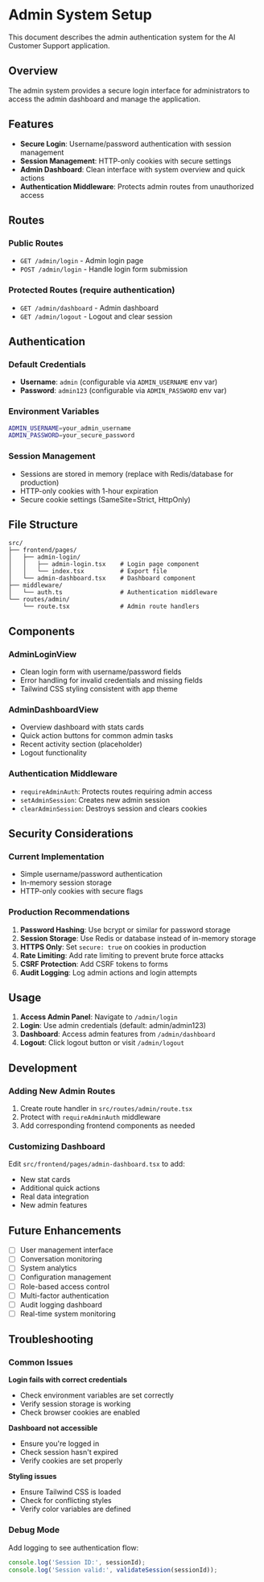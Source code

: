 # Admin System Setup

This document describes the admin authentication system for the AI Customer Support application.

## Overview

The admin system provides a secure login interface for administrators to access the admin dashboard and manage the application.

## Features

- **Secure Login**: Username/password authentication with session management
- **Session Management**: HTTP-only cookies with secure settings
- **Admin Dashboard**: Clean interface with system overview and quick actions
- **Authentication Middleware**: Protects admin routes from unauthorized access

## Routes

### Public Routes
- `GET /admin/login` - Admin login page
- `POST /admin/login` - Handle login form submission

### Protected Routes (require authentication)
- `GET /admin/dashboard` - Admin dashboard
- `GET /admin/logout` - Logout and clear session

## Authentication

### Default Credentials
- **Username**: `admin` (configurable via `ADMIN_USERNAME` env var)
- **Password**: `admin123` (configurable via `ADMIN_PASSWORD` env var)

### Environment Variables
```bash
ADMIN_USERNAME=your_admin_username
ADMIN_PASSWORD=your_secure_password
```

### Session Management
- Sessions are stored in memory (replace with Redis/database for production)
- HTTP-only cookies with 1-hour expiration
- Secure cookie settings (SameSite=Strict, HttpOnly)

## File Structure

```
src/
├── frontend/pages/
│   ├── admin-login/
│   │   ├── admin-login.tsx    # Login page component
│   │   └── index.tsx          # Export file
│   └── admin-dashboard.tsx    # Dashboard component
├── middleware/
│   └── auth.ts                # Authentication middleware
└── routes/admin/
    └── route.tsx              # Admin route handlers
```

## Components

### AdminLoginView
- Clean login form with username/password fields
- Error handling for invalid credentials and missing fields
- Tailwind CSS styling consistent with app theme

### AdminDashboardView
- Overview dashboard with stats cards
- Quick action buttons for common admin tasks
- Recent activity section (placeholder)
- Logout functionality

### Authentication Middleware
- `requireAdminAuth`: Protects routes requiring admin access
- `setAdminSession`: Creates new admin session
- `clearAdminSession`: Destroys session and clears cookies

## Security Considerations

### Current Implementation
- Simple username/password authentication
- In-memory session storage
- HTTP-only cookies with secure flags

### Production Recommendations
1. **Password Hashing**: Use bcrypt or similar for password storage
2. **Session Storage**: Use Redis or database instead of in-memory storage
3. **HTTPS Only**: Set `secure: true` on cookies in production
4. **Rate Limiting**: Add rate limiting to prevent brute force attacks
5. **CSRF Protection**: Add CSRF tokens to forms
6. **Audit Logging**: Log admin actions and login attempts

## Usage

1. **Access Admin Panel**: Navigate to `/admin/login`
2. **Login**: Use admin credentials (default: admin/admin123)
3. **Dashboard**: Access admin features from `/admin/dashboard`
4. **Logout**: Click logout button or visit `/admin/logout`

## Development

### Adding New Admin Routes
1. Create route handler in `src/routes/admin/route.tsx`
2. Protect with `requireAdminAuth` middleware
3. Add corresponding frontend components as needed

### Customizing Dashboard
Edit `src/frontend/pages/admin-dashboard.tsx` to add:
- New stat cards
- Additional quick actions
- Real data integration
- New admin features

## Future Enhancements

- [ ] User management interface
- [ ] Conversation monitoring
- [ ] System analytics
- [ ] Configuration management
- [ ] Role-based access control
- [ ] Multi-factor authentication
- [ ] Audit logging dashboard
- [ ] Real-time system monitoring

## Troubleshooting

### Common Issues

**Login fails with correct credentials**
- Check environment variables are set correctly
- Verify session storage is working
- Check browser cookies are enabled

**Dashboard not accessible**
- Ensure you're logged in
- Check session hasn't expired
- Verify cookies are set properly

**Styling issues**
- Ensure Tailwind CSS is loaded
- Check for conflicting styles
- Verify color variables are defined

### Debug Mode
Add logging to see authentication flow:
```typescript
console.log('Session ID:', sessionId);
console.log('Session valid:', validateSession(sessionId));
```
